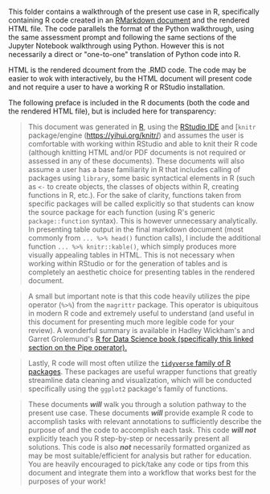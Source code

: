 This folder contains a walkthrough of the present use case in R, specifically containing R code created in an [RMarkdown document](https://rmarkdown.rstudio.com/) and the rendered HTML file. The code parallels the format of the Python walkthrough, using the same assessment prompt and following the same sections of the Jupyter Notebook walkthrough using Python. However this is not necessarily a direct or "one-to-one" translation of Python code into R.


HTML is the rendered dcoument from the .RMD code. The code may be easier to wok with interactively, bu the HTML document will present code and not require a user to have a working R or RStudio installation.

The following preface is included in the R documents (both the code and the rendered HTML file), but is included here for transparency: 


> This document was generated in [R](https://cran.rstudio.com/), using the [RStudio IDE](https://rstudio.com/products/rstudio/download/) and [`knitr` package/engine (https://yihui.org/knitr/) and assumes the user is comfortable with working within RStudio and able to knit their R code (although knitting HTML and/or PDF documents is not required or assessed in any of these documents). These documents will also assume a user has a base familiarity in R that includes calling of packages using `library`, some basic syntactical elements in R (such as `<-` to create objects, the classes of objects within R, creating functions in R, etc.). For the sake of clarity, functions taken from specific packages will be called explicitly so that students can know the source package for each function (using R's generic `package::function` syntax). This is however unnecessary analytically. In presenting table output in the final markdown document (most commonly from `... %>% head()` function calls), I include the additional function `... %>% knitr::kable()`, which simply produces more visually appealing tables in HTML. This is not necessary when working within RStudio or for the generation of tables and is completely an aesthetic choice for presenting tables in the rendered document. 
  
> A small but important note is that this code heavily utilizes the pipe operator (`%>%`) from the `magrittr` package. This operator is ubiquitous in modern R code and extremely useful to understand (and useful in this document for presenting much more legible code for your review). A wonderful summary is available in Hadley Wickham's and Garret Grolemund's [R for Data Science book (specifically this linked section on the Pipe operator).](https://r4ds.had.co.nz/pipes.html)
  
> Lastly, R code will most often utilize the [`tidyverse` family of R packages](https://www.tidyverse.org/). These packages are useful wrapper functions that greatly streamline data cleaning and visualization, which will be conducted specifically using the `ggplot2` package's family of functions. 

  
> These documents ***will*** walk you through a solution pathway to the present use case. These documents ***will*** provide example R code to accomplish tasks with relevant annotations to sufficiently describe the purpose of and the code to accomplish each task. This code ***will not*** explicitly teach you R step-by-step or necessarily present all solutions. This code is also ***not*** necessarily formatted organized as may be most suitable/efficient for analysis but rather for education. You are heavily encouraged to pick/take any code or tips from this document and integrate them into a workflow that works best for the purposes of your work!
